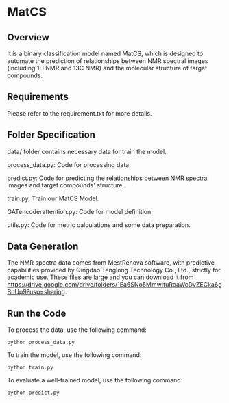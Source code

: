 # MatCS
## Overview
It is a binary classification model named MatCS, which is designed to automate the prediction of relationships between NMR spectral images (including 1H NMR and 13C NMR) and the molecular structure of target compounds.
## Requirements
Please refer to the requirement.txt for more details.
## Folder Specification
data/ folder contains necessary data for train the model.

process_data.py: Code for processing data.

predict.py: Code for predicting the relationships between NMR spectral images and target compounds' structure.

train.py: Train our MatCS Model.

GATencoderattention.py: Code for model definition.

utils.py: Code for metric calculations and some data preparation.
## Data Generation
The NMR spectra data comes from MestRenova software, with predictive capabilities provided by Qingdao Tenglong Technology Co., Ltd., strictly for academic use.
These files are large and you can download it from https://drive.google.com/drive/folders/1Ea6SNo5MmwItuRoaWcDvZECka6gBnUp9?usp=sharing.
## Run the Code
To process the data, use the following command:
```shell
python process_data.py
```
To train the model, use the following command:
```shell
python train.py
```
To evaluate a well-trained model, use the following command:
```shell
python predict.py
```
